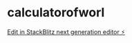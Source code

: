 # calculatorofworl

[Edit in StackBlitz next generation editor ⚡️](https://stackblitz.com/~/github.com/lakshmivenkateswara2356/calculatorofworl)